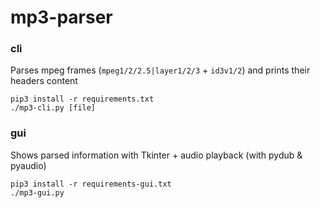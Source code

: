 # mp3-parser

### cli
Parses mpeg frames (`mpeg1/2/2.5|layer1/2/3` + `id3v1/2`) and prints their headers content
```
pip3 install -r requirements.txt
./mp3-cli.py [file]
```

### gui
Shows parsed information with Tkinter + audio playback (with pydub & pyaudio)
```
pip3 install -r requirements-gui.txt
./mp3-gui.py
```



